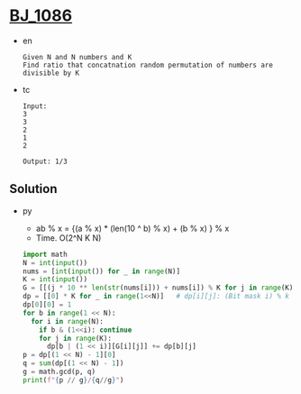 # [BJ_1086](https://acmicpc.net/problem/1086)

* en

  ```en
  Given N and N numbers and K
  Find ratio that concatnation random permutation of numbers are divisible by K
  ```

* tc

  ```tc
  Input:
  3
  3
  2
  1
  2

  Output: 1/3
  ```

## Solution

* py
  * ab % x = {(a % x) * (len(10 ^ b) % x) + (b % x) } % x
  * Time. O(2^N K N)

  ```py
  import math
  N = int(input())
  nums = [int(input()) for _ in range(N)]
  K = int(input())
  G = [[(j * 10 ** len(str(nums[i])) + nums[i]) % K for j in range(K)] for i in range(N)]
  dp = [[0] * K for _ in range(1<<N)]   # dp[i][j]: (Bit mask i) % k == j
  dp[0][0] = 1
  for b in range(1 << N):
    for i in range(N):
      if b & (1<<i): continue
      for j in range(K):
        dp[b | (1 << i)][G[i][j]] += dp[b][j]
  p = dp[(1 << N) - 1][0]
  q = sum(dp[(1 << N) - 1])
  g = math.gcd(p, q)
  print(f"{p // g}/{q//g}")
  ```
